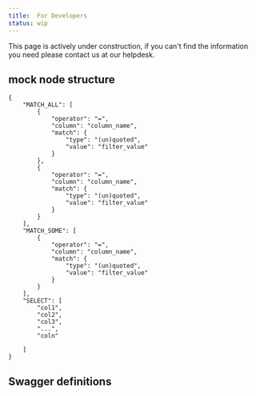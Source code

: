 ```yaml
---
title:  For Developers
status: wip
---
```


<link rel="stylesheet" type="text/css" href="swagger-ui.css">

This page is actively under construction, if you can't find the information you need please contact us at our helpdesk.


## mock node structure

```
{ 
    "MATCH_ALL": [
        {
            "operator": "=",
            "column": "column_name",
            "match": {
                "type": "(un)quoted",
                "value": "filter_value"
            }
        },
        {
            "operator": "=",
            "column": "column_name",
            "match": {
                "type": "(un)quoted",
                "value": "filter_value"
            }
        }
    ],
    "MATCH_SOME": [
        {
            "operator": "=",
            "column": "column_name",
            "match": {
                "type": "(un)quoted",
                "value": "filter_value"
            }
        }
    ],
    "SELECT": [
        "col1",
        "col2",
        "col3",
        "...",
        "coln"

    ]
}
```

## Swagger definitions

<div id="swagger-ui"></div>

<script src="swagger-ui-bundle.js"></script>
<script src="swagger-ui-standalone-preset.js"></script>

<script>
window.onload = function() {
  const ui = SwaggerUIBundle({
    url: "./service_openapi.yaml",
    dom_id: '#swagger-ui',
    presets: [
      SwaggerUIBundle.presets.apis,
      SwaggerUIStandalonePreset
    ]
  })

  window.ui = ui
}
</script>